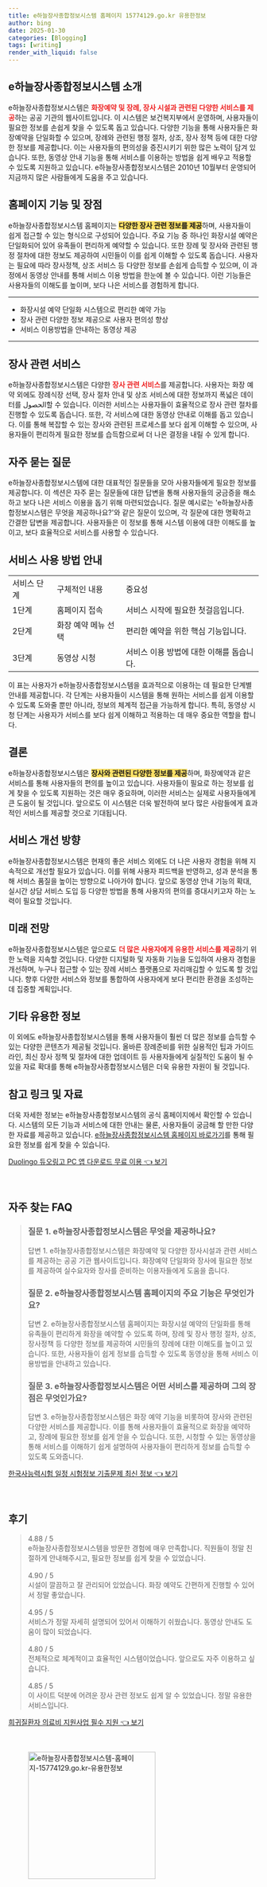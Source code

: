 ```yaml
---
title: e하늘장사종합정보시스템 홈페이지 15774129.go.kr 유용한정보
author: bing
date: 2025-01-30
categories: [Blogging]
tags: [writing]
render_with_liquid: false
---
```



<h2 id='e하늘장사종합정보시스템 소개'>e하늘장사종합정보시스템 소개</h2>

<p>e하늘장사종합정보시스템은 <b><span style="color: #ee2323;">화장예약 및 장례, 장사 시설과 관련된 다양한 서비스를 제공</span></b>하는 공공 기관의 웹사이트입니다. 이 시스템은 보건복지부에서 운영하며, 사용자들이 필요한 정보를 손쉽게 찾을 수 있도록 돕고 있습니다. 다양한 기능을 통해 사용자들은 화장예약을 단일화할 수 있으며, 장례와 관련된 행정 절차, 상조, 장사 정책 등에 대한 다양한 정보를 제공합니다. 이는 사용자들의 편의성을 증진시키기 위한 많은 노력이 담겨 있습니다. 또한, 동영상 안내 기능을 통해 서비스를 이용하는 방법을 쉽게 배우고 적용할 수 있도록 지원하고 있습니다. e하늘장사종합정보시스템은 2010년 10월부터 운영되어 지금까지 많은 사람들에게 도움을 주고 있습니다.</p>

<h2 id='홈페이지 기능 및 장점'>홈페이지 기능 및 장점</h2>

<p>e하늘장사종합정보시스템 홈페이지는 <b><span style="background-color: #ffe066;">다양한 장사 관련 정보를 제공</span></b>하며, 사용자들이 쉽게 접근할 수 있는 형식으로 구성되어 있습니다. 주요 기능 중 하나인 화장시설 예약은 단일화되어 있어 유족들이 편리하게 예약할 수 있습니다. 또한 장례 및 장사와 관련된 행정 절차에 대한 정보도 제공하여 시민들이 이를 쉽게 이해할 수 있도록 돕습니다. 사용자는 필요에 따라 장사정책, 상조 서비스 등 다양한 정보를 손쉽게 습득할 수 있으며, 이 과정에서 동영상 안내를 통해 서비스 이용 방법을 한눈에 볼 수 있습니다. 이런 기능들은 사용자들의 이해도를 높이며, 보다 나은 서비스를 경험하게 합니다.</p>

<hr />

<ul>
    <li>화장시설 예약 단일화 시스템으로 편리한 예약 가능</li>
    <li>장사 관련 다양한 정보 제공으로 사용자 편의성 향상</li>
    <li>서비스 이용방법을 안내하는 동영상 제공</li>
</ul>

<hr />

<h2 id='장사 관련 서비스'>장사 관련 서비스</h2>

<p>e하늘장사종합정보시스템은 다양한 <b><span style="color: #ee2323;">장사 관련 서비스</span></b>를 제공합니다. 사용자는 화장 예약 외에도 장례식장 선택, 장사 절차 안내 및 상조 서비스에 대한 정보까지 폭넓은 데이터를 الحصول할 수 있습니다. 이러한 서비스는 사용자들이 효율적으로 장사 관련 절차를 진행할 수 있도록 돕습니다. 또한, 각 서비스에 대한 동영상 안내로 이해를 돕고 있습니다. 이를 통해 복잡할 수 있는 장사와 관련된 프로세스를 보다 쉽게 이해할 수 있으며, 사용자들이 편리하게 필요한 정보를 습득함으로써 더 나은 결정을 내릴 수 있게 합니다.</p>

<h2 id='자주 묻는 질문'>자주 묻는 질문</h2>

<p>e하늘장사종합정보시스템에 대한 대표적인 질문들을 모아 사용자들에게 필요한 정보를 제공합니다. 이 섹션은 자주 묻는 질문들에 대한 답변을 통해 사용자들의 궁금증을 해소하고 보다 나은 서비스 이용을 돕기 위해 마련되었습니다. 질문 예시로는 'e하늘장사종합정보시스템은 무엇을 제공하나요?'와 같은 질문이 있으며, 각 질문에 대한 명확하고 간결한 답변을 제공합니다. 사용자들은 이 정보를 통해 시스템 이용에 대한 이해도를 높이고, 보다 효율적으로 서비스를 사용할 수 있습니다.</p>

<h2 id='서비스 사용 방법 안내'>서비스 사용 방법 안내</h2>

<table>
    <tr>
        <td>서비스 단계</td>
        <td>구체적인 내용</td>
        <td>중요성</td>
    </tr>
    <tr>
        <td>1단계</td>
        <td>홈페이지 접속</td>
        <td>서비스 시작에 필요한 첫걸음입니다.</td>
    </tr>
    <tr>
        <td>2단계</td>
        <td>화장 예약 메뉴 선택</td>
        <td>편리한 예약을 위한 핵심 기능입니다.</td>
    </tr>
    <tr>
        <td>3단계</td>
        <td>동영상 시청</td>
        <td>서비스 이용 방법에 대한 이해를 돕습니다.</td>
    </tr>
</table>

<p>이 표는 사용자가 e하늘장사종합정보시스템을 효과적으로 이용하는 데 필요한 단계별 안내를 제공합니다. 각 단계는 사용자들이 시스템을 통해 원하는 서비스를 쉽게 이용할 수 있도록 도와줄 뿐만 아니라, 정보의 체계적 접근을 가능하게 합니다. 특히, 동영상 시청 단계는 사용자가 서비스를 보다 쉽게 이해하고 적용하는 데 매우 중요한 역할을 합니다.</p>

<h2 id='결론'>결론</h2>

<p>e하늘장사종합정보시스템은 <b><span style="background-color: #ffe066;">장사와 관련된 다양한 정보를 제공</span></b>하며, 화장예약과 같은 서비스를 통해 사용자들의 편의를 높이고 있습니다. 사용자들이 필요로 하는 정보를 쉽게 찾을 수 있도록 지원하는 것은 매우 중요하며, 이러한 서비스는 실제로 사용자들에게 큰 도움이 될 것입니다. 앞으로도 이 시스템은 더욱 발전하여 보다 많은 사람들에게 효과적인 서비스를 제공할 것으로 기대됩니다.</p>

<h2 id='서비스 개선 방향'>서비스 개선 방향</h2>

<p>e하늘장사종합정보시스템은 현재의 좋은 서비스 외에도 더 나은 사용자 경험을 위해 지속적으로 개선할 필요가 있습니다. 이를 위해 사용자 피드백을 반영하고, 성과 분석을 통해 서비스 품질을 높이는 방향으로 나아가야 합니다. 앞으로 동영상 안내 기능의 확대, 실시간 상담 서비스 도입 등 다양한 방법을 통해 사용자의 편의를 증대시키고자 하는 노력이 필요할 것입니다.</p>

<h2 id='미래 전망'>미래 전망</h2>

<p>e하늘장사종합정보시스템은 앞으로도 <b><span style="color: #ee2323;">더 많은 사용자에게 유용한 서비스를 제공</span></b>하기 위한 노력을 지속할 것입니다. 다양한 디지털화 및 자동화 기능을 도입하여 사용자 경험을 개선하며, 누구나 접근할 수 있는 장례 서비스 플랫폼으로 자리매김할 수 있도록 할 것입니다. 향후 다양한 서비스와 정보를 통합하여 사용자에게 보다 편리한 환경을 조성하는 데 집중할 계획입니다.</p>

<h2 id='기타 유용한 정보'>기타 유용한 정보</h2>

<p>이 외에도 e하늘장사종합정보시스템을 통해 사용자들이 훨씬 더 많은 정보를 습득할 수 있는 다양한 콘텐츠가 제공될 것입니다. 올바른 장례준비를 위한 실용적인 팁과 가이드라인, 최신 장사 정책 및 절차에 대한 업데이트 등 사용자들에게 실질적인 도움이 될 수 있을 자료 확대를 통해 e하늘장사종합정보시스템은 더욱 유용한 자원이 될 것입니다.</p>

<h2 id='참고 링크 및 자료'>참고 링크 및 자료</h2>

<p>더욱 자세한 정보는 e하늘장사종합정보시스템의 공식 홈페이지에서 확인할 수 있습니다. 시스템의 모든 기능과 서비스에 대한 안내는 물론, 사용자들이 궁금해 할 만한 다양한 자료를 제공하고 있습니다. <a href="https://www.ehaneul.go.kr/">e하늘장사종합정보시스템 홈페이지 바로가기</a>를 통해 필요한 정보를 쉽게 찾을 수 있습니다.</p>


<p><a class="click-button" title="Duolingo 듀오링고 PC 앱 다운로드 무료 이용" href="https://afficreate.github.io/posts/Duolingo-%EB%93%80%EC%98%A4%EB%A7%81%EA%B3%A0-PC-%EC%95%B1-%EB%8B%A4%EC%9A%B4%EB%A1%9C%EB%93%9C-%EB%AC%B4%EB%A3%8C-%EC%9D%B4%EC%9A%A9/" rel="dofollow">Duolingo 듀오링고 PC 앱 다운로드 무료 이용 👈 보기</a></p><br>
<h2 id='자주_찾는_FAQ'>자주 찾는 FAQ</h2>
<div itemscope="" itemtype="https://schema.org/FAQPage"> 
<blockquote> 
<div itemscope="" itemprop="mainEntity" itemtype="https://schema.org/Question"> 
<h3 itemprop="name">질문 1. e하늘장사종합정보시스템은 무엇을 제공하나요?</h3> 
<div itemscope="" itemprop="acceptedAnswer" itemtype="https://schema.org/Answer"> 
<span itemprop="text"> 
<p>답변 1. e하늘장사종합정보시스템은 화장예약 및 다양한 장사시설과 관련 서비스를 제공하는 공공 기관 웹사이트입니다. 화장예약 단일화와 장사에 필요한 정보를 제공하여 실수요자와 장사를 준비하는 이용자들에게 도움을 줍니다.</p> 
</span> 
</div> 
</div> 
<div itemscope="" itemprop="mainEntity" itemtype="https://schema.org/Question"> 
<h3 itemprop="name">질문 2. e하늘장사종합정보시스템 홈페이지의 주요 기능은 무엇인가요?</h3> 
<div itemscope="" itemprop="acceptedAnswer" itemtype="https://schema.org/Answer"> 
<span itemprop="text"> 
<p>답변 2. e하늘장사종합정보시스템 홈페이지는 화장시설 예약의 단일화를 통해 유족들이 편리하게 화장을 예약할 수 있도록 하며, 장례 및 장사 행정 절차, 상조, 장사정책 등 다양한 정보를 제공하여 시민들의 장례에 대한 이해도를 높이고 있습니다. 또한, 사용자들이 쉽게 정보를 습득할 수 있도록 동영상을 통해 서비스 이용방법을 안내하고 있습니다.</p> 
</span> 
</div> 
</div> 
<div itemscope="" itemprop="mainEntity" itemtype="https://schema.org/Question"> 
<h3 itemprop="name">질문 3. e하늘장사종합정보시스템은 어떤 서비스를 제공하며 그의 장점은 무엇인가요?</h3> 
<div itemscope="" itemprop="acceptedAnswer" itemtype="https://schema.org/Answer"> 
<span itemprop="text"> 
<p>답변 3. e하늘장사종합정보시스템은 화장 예약 기능을 비롯하여 장사와 관련된 다양한 서비스를 제공합니다. 이를 통해 사용자들이 효율적으로 화장을 예약하고, 장례에 필요한 정보를 쉽게 얻을 수 있습니다. 또한, 시청할 수 있는 동영상을 통해 서비스를 이해하기 쉽게 설명하여 사용자들이 편리하게 정보를 습득할 수 있도록 도와줍니다.</p> 
</span> 
</div> 
</div> 
</blockquote> 
</div>
<p><a class="click-button" title="한국사능력시험 일정 시험정보 기출문제 최신 정보" href="https://afficreate.github.io/posts/%ED%95%9C%EA%B5%AD%EC%82%AC%EB%8A%A5%EB%A0%A5%EC%8B%9C%ED%97%98-%EC%9D%BC%EC%A0%95-%EC%8B%9C%ED%97%98%EC%A0%95%EB%B3%B4-%EA%B8%B0%EC%B6%9C%EB%AC%B8%EC%A0%9C-%EC%B5%9C%EC%8B%A0-%EC%A0%95%EB%B3%B4/" rel="dofollow">한국사능력시험 일정 시험정보 기출문제 최신 정보 👈 보기</a></p><br>
<h2 id='후기'>후기</h2>
<div itemscope itemtype="https://schema.org/Product">
  <blockquote>
  <div itemprop="review" itemscope itemtype="https://schema.org/Review">
      <div itemprop="reviewRating" itemscope itemtype="https://schema.org/Rating"> <span itemprop="ratingValue">4.88</span> / <span itemprop="bestRating">5</span> </div>
      <span itemprop="reviewBody">e하늘장사종합정보시스템을 방문한 경험에 매우 만족합니다. 직원들이 정말 친절하게 안내해주시고, 필요한 정보를 쉽게 찾을 수 있었습니다.</span>
  </div>
  <br>
  <div itemprop="review" itemscope itemtype="https://schema.org/Review">
      <div itemprop="reviewRating" itemscope itemtype="https://schema.org/Rating"> <span itemprop="ratingValue">4.90</span> / <span itemprop="bestRating">5</span> </div>
      <span itemprop="reviewBody">시설이 깔끔하고 잘 관리되어 있었습니다. 화장 예약도 간편하게 진행할 수 있어서 정말 좋았습니다.</span>
  </div>
  <br>
  <div itemprop="review" itemscope itemtype="https://schema.org/Review">
      <div itemprop="reviewRating" itemscope itemtype="https://schema.org/Rating"> <span itemprop="ratingValue">4.95</span> / <span itemprop="bestRating">5</span> </div>
      <span itemprop="reviewBody">서비스가 정말 자세히 설명되어 있어서 이해하기 쉬웠습니다. 동영상 안내도 도움이 많이 되었습니다.</span>
  </div>
  <br>
  <div itemprop="review" itemscope itemtype="https://schema.org/Review">
      <div itemprop="reviewRating" itemscope itemtype="https://schema.org/Rating"> <span itemprop="ratingValue">4.80</span> / <span itemprop="bestRating">5</span> </div>
      <span itemprop="reviewBody">전체적으로 체계적이고 효율적인 시스템이었습니다. 앞으로도 자주 이용하고 싶습니다.</span>
  </div>
  <br>
  <div itemprop="review" itemscope itemtype="https://schema.org/Review">
      <div itemprop="reviewRating" itemscope itemtype="https://schema.org/Rating"> <span itemprop="ratingValue">4.85</span> / <span itemprop="bestRating">5</span> </div>
      <span itemprop="reviewBody">이 사이트 덕분에 어려운 장사 관련 정보도 쉽게 알 수 있었습니다. 정말 유용한 서비스입니다.</span>
  </div>
  </blockquote>
</div>
<p><a class="click-button" title="희귀질환자 의료비 지원사업 필수 지원" href="https://afficreate.github.io/posts/%ED%9D%AC%EA%B7%80%EC%A7%88%ED%99%98%EC%9E%90-%EC%9D%98%EB%A3%8C%EB%B9%84-%EC%A7%80%EC%9B%90%EC%82%AC%EC%97%85-%ED%95%84%EC%88%98-%EC%A7%80%EC%9B%90/" rel="dofollow">희귀질환자 의료비 지원사업 필수 지원 👈 보기</a></p><br>
<figure class="image"><img src="https://afficreate.github.io/assets/img/thumbnail/e하늘장사종합정보시스템-홈페이지-15774129.go.kr-유용한정보.webp" alt="e하늘장사종합정보시스템-홈페이지-15774129.go.kr-유용한정보" width="256" height="256"></figure>